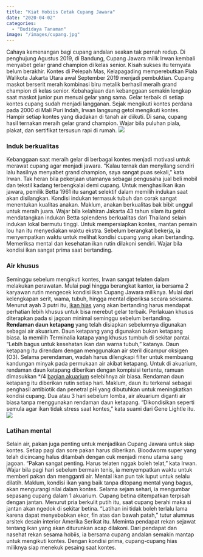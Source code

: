 ```yaml
---
title: "Kiat Hobiis Cetak Cupang Jawara"
date: "2020-04-02"
categories: 
  - "Budidaya Tanaman"
image: "/images/cupang.jpg"
---
```


Cahaya kemenangan bagi cupang andalan seakan tak pernah redup. Di penghujung Agustus 2019, di Bandung, Cupang Jawara milik Irwan kembali menyabet gelar grand champion di kelas senior. Kisah sukses itu ternyata belum berakhir. Kontes di Pelepah Mas, Kelapagading memperebutkan Piala Walikota Jakarta Utara awal September 2019 menjadi pembuktian. Cupang maskot berserit merah kombinasi biru metalik berhasil meraih grand champion di kelas senior. Kebahagiaan dan kebanggaan semakin lengkap saat maskot junior pun menuai gelar yang sama. Gelar terbaik di setiap kontes cupang sudah menjadi langganan. Sejak mengikuti kontes perdana pada 2000 di Mali Puri Indah, Irwan langsung getol mengikuti kontes. Hampir setiap kontes yang diadakan di tanah air diikuti. Di sana, cupang hasil ternakan meraih gelar grand champion. Wajar bila puluhan piala, plakat, dan sertifikat tersusun rapi di rumah. [![](/images/ikan2.jpg)](http://localhost/mitra/wp-content/uploads/2020/04/ikan2.jpg)

### Induk berkualitas

Kebanggaan saat meraih gelar di berbagai kontes menjadi motivasi untuk merawat cupang agar menjadi jawara. “Kalau ternak dan menyilang sendiri lalu hasilnya menyabet grand champion, saya sangat puas sekali,” kata Irwan. Tak heran bila pekerjaan utamanya sebagai pengusaha jual beli mobil dan tekstil kadang terbengkalai demi cupang. Untuk menghasilkan ikan jawara, pemilik Betta 1961 itu sangat selektif dalam memilih indukan saat akan disilangkan. Kondisi indukan termasuk tubuh dan corak sangat menentukan kualitas anakan. Maklum, anakan berkualitas bak bibit unggul untuk meraih juara. Wajar bila kelahiran Jakarta 43 tahun silam itu getol mendatangkan indukan Betta splendens berkualitas dari Thailand selain indukan lokal bermutu tinggi. Untuk mempersiapkan kontes, mantan pemain lou han itu menyediakan waktu ekstra. Sebelum berangkat bekerja, ia menyempatkan waktu untuk melihat kondisi cupang yang akan bertanding. Memeriksa mental dan kesehatan ikan rutin dilakoni sendiri. Wajar bila kondisi ikan sangat prima saat bertanding.

### Air khusus

Seminggu sebelum mengikuti kontes, Irwan sangat telaten dalam melakukan perawatan. Mulai pagi hingga berangkat kantor, ia bersama 2 karyawan rutin mengecek kondisi ikan Cupang Jawara miliknya. Mulai dari kelengkapan serit, wama, tubuh, hingga mental diperiksa secara seksama. Menurut ayah 3 putri itu, [ikan hias](http://localhost/mitra/ikan-hias) yang akan bertanding harus mendapat perhatian lebih khusus untuk bisa merebut gelar terbaik. Perlakuan khusus diterapkan pada si jagoan minimal seminggu sebelum bertanding. **Rendaman daun ketapang** yang telah disiapkan sebelumnya digunakan sebagai air akuarium. Daun ketapang yang digunakan bukan ketapang biasa. Ia memilih Terminalia katapa yang khusus tumbuh di sekitar pantai. “Lebih bagus untuk kesehatan ikan dan warna tubuh,” katanya. Daun ketapang itu direndam dengan menggunakan air steril dicampur oksigen (O3). Selama perendaman, wadah harus dilengkapi filter untuk membuang kandungan minyak pada permukaan air akibat ketapang. Untuk di akuarium, rendaman daun ketapang diberikan dengan kompisisi tertentu, ramuan dimasukkan \*/4 [bagian akuarium](http://localhost/mitra/kiat-menjaga-kolam-koi-outdoor-tetap.html) selebihnya air biasa. Rendaman daun ketapang itu diberikan rutin setiap hari. Maklum, daun itu terkenal sebagai penghasil antibiotik dan penetral pH yang dibutuhkan untuk meningkatkan kondisi cupang. Dua atau 3 hari sebelum lomba, air akuarium diganti air biasa tanpa menggunakan rendaman daun ketapang. “Dikondisikan seperti semula agar ikan tidak stress saat kontes,” kata suami dari Gene Lightle itu. [![](/images/beta-fish.jpg)](http://localhost/mitra/wp-content/uploads/2020/04/beta-fish.jpg)

### Latihan mental

Selain air, pakan juga penting untuk menjadikan Cupang Jawara untuk siap kontes. Setiap pagi dan sore pakan harus diberikan. Bloodworm super yang telah dicincang halus ditambah dengan cuk menjadi menu utama sang jagoan. “Pakan sangat penting. Harus telaten nggak boleh telat,” kata Irwan. Wajar bila pagi hari sebelum bermain tenis, ia menyempatkan waktu untuk memberi pakan dan mengganti air. Mental ikan pun tak luput untuk selalu dilatih. Maklum, kondisi ikan yang baik tanpa ditopang mental yang bagus, akan mengurangi nilai dalam kontes. Selama sejam sehari, ia mengumbar sepasang cupang dalam 1 akuarium. Cupang betina ditempatkan terpisah dengan jantan. Menurut pria berkulit putih itu, saat cupang berahi maka si jantan akan ngedok di sekitar betina. “Latihan ini tidak boleh terlalu lama karena dapat menyebabkan ekor, fin atas dan bawah patah,” tutur alumnus arsitek desain interior Amerika Serikat itu. Meminta pendapat rekan sejawat tentang ikan yang akan diturunkan acap dilakoni. Dari pendapat dan nasehat rekan sesama hobiis, ia bersama cupang andalan semakin mantap untuk mengikuti kontes. Dengan kondisi prima, cupang-cupang hias miliknya siap menekuk pesaing saat kontes.
